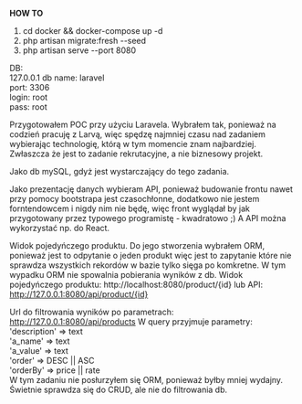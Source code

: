**HOW TO**

1. cd docker && docker-compose up -d
2. php artisan migrate:fresh --seed
3. php artisan serve --port 8080


DB: <br>
127.0.0.1
db name: laravel</br> 
port: 3306</br>
login: root</br>
pass: root</br>

Przygotowałem POC przy użyciu Laravela. Wybrałem tak, ponieważ na codzień pracuję z Larvą, więc spędzę najmniej czasu nad zadaniem wybierając technologię, którą w tym momencie znam najbardziej. Zwłaszcza że jest to zadanie rekrutacyjne, a nie biznesowy projekt. 

Jako db mySQL, gdyż jest wystarczający do tego zadania.

Jako prezentację danych wybieram API, ponieważ budowanie frontu nawet przy pomocy bootstrapa jest czasochłonne, dodatkowo nie jestem forntendowcem i nigdy nim nie będę, więc front wyglądał by jak przygotowany przez typowego programistę - kwadratowo ;)
A API można wykorzystać np. do React.

Widok pojedyńczego produktu. Do jego stworzenia wybrałem ORM, ponieważ jest to odpytanie o jeden produkt więc jest to zapytanie które nie sprawdza wszystkich rekordów w bazie tylko sięga po komkretne. W tym wypadku ORM nie spowalnia pobierania wyników z db.
Widok pojedyńczego produktu: http://localhost:8080/product/{id} lub API: http://127.0.0.1:8080/api/product/{id}

Url do filtrowania wyników po parametrach: http://127.0.0.1:8080/api/products
W query przyjmuje parametry: <br>
'description' => text<br>
'a_name' => text<br>
'a_value' => text<br>
'order' => DESC || ASC<br>
'orderBy' => price || rate<br>
W tym zadaniu nie posłurzyłem się ORM, ponieważ byłby mniej wydajny. Świetnie sprawdza się do CRUD, ale nie do filtrowania db. 
